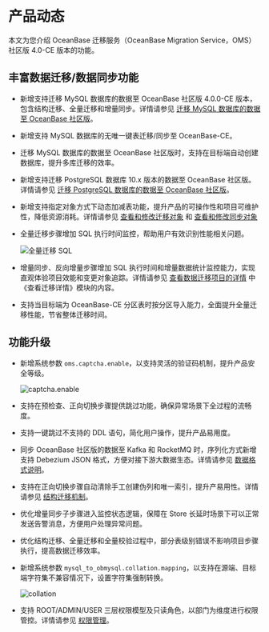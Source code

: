 # 产品动态

本文为您介绍 OceanBase 迁移服务（OceanBase Migration Service，OMS）社区版 4.0-CE 版本的功能。

## 丰富数据迁移/数据同步功能

* 新增支持迁移 MySQL 数据库的数据至 OceanBase 社区版 4.0.0-CE 版本，包含结构迁移、全量迁移和增量同步。详情请参见 [迁移 MySQL 数据库的数据至 OceanBase 社区版](600.data-migration/200.create-a-project-to-migrate-data-from-a-mysql-database-to-a-mysql-tenant-of-oceanbase-database.md)。

* 新增支持 MySQL 数据库的无唯一键表迁移/同步至 OceanBase-CE。

* 迁移 MySQL 数据库的数据至 OceanBase 社区版时，支持在目标端自动创建数据库，提升多库迁移的效率。

* 新增支持迁移 PostgreSQL 数据库 10.x 版本的数据至 OceanBase 社区版。详情请参见 [迁移 PostgreSQL 数据库的数据至 OceanBase 社区版](600.data-migration/1400.create-a-project-to-migrate-data-from-a-pg-database-to-a-mysql-tenant-of-oceanbase-database.md)。

* 新增支持指定对象方式下动态加减表功能，提升产品的可操作性和项目可维护性，降低资源消耗。详情请参见 [查看和修改迁移对象](600.data-migration/1500.manage-data-migration-projects/200.view-and-modify-migration-objects.md) 和 [查看和修改同步对象](700.data-synchronization/1100.manage-a-data-synchronization-projects/200.view-and-modify-objects-to-be-synchronized.md)

* 全量迁移步骤增加 SQL 执行时间监控，帮助用户有效识别性能相关问题。

    ![全量迁移 SQL](https://obbusiness-private.oss-cn-shanghai.aliyuncs.com/doc/img/oms/oms-ce/%E5%85%A8%E9%87%8F%E8%BF%81%E7%A7%BB%20SQL.png)

* 增量同步、反向增量步骤增加 SQL 执行时间和增量数据统计监控能力，实现直观体验项目效能和变更对象追踪。详情请参见 [查看数据迁移项目的详情](600.data-migration/1500.manage-data-migration-projects/100.view-details-of-a-data-migration-project.md) 中《查看迁移详情》模块的内容。

* 支持当目标端为 OceanBase-CE 分区表时按分区导入能力，全面提升全量迁移性能，节省整体迁移时间。

## 功能升级

* 新增系统参数 `oms.captcha.enable`，以支持灵活的验证码机制，提升产品安全等级。

    ![captcha.enable](https://obbusiness-private.oss-cn-shanghai.aliyuncs.com/doc/img/oms/oms-ce/captcha.enable.png)

* 支持在预检查、正向切换步骤提供跳过功能，确保异常场景下全过程的流畅度。

* 支持一键跳过不支持的 DDL 语句，简化用户操作，提升产品易用度。

* 同步 OceanBase 社区版的数据至 Kafka 和 RocketMQ 时，序列化方式新增支持 Debezium JSON 格式，方便对接下游大数据生态。详情请参见 [数据格式说明](700.data-synchronization/1600.data-formats.md)。

* 支持在正向切换步骤自动清除手工创建伪列和唯一索引，提升产易用性。详情请参见 [结构迁移机制](600.data-migration/1600.schema-migration-for-tables-without-a-primary-key.md)。

* 优化增量同步子步骤进入监控状态逻辑，保障在 Store 长延时场景下可以正常发送告警消息，方便用户处理异常问题。

* 优化结构迁移、全量迁移和全量校验过程中，部分表级别错误不影响项目步骤执行，提高数据迁移效率。

* 新增系统参数 `mysql_to_obmysql.collation.mapping`，以支持在源端、目标端字符集不兼容情况下，设置字符集强制转换。

    ![collation](https://obbusiness-private.oss-cn-shanghai.aliyuncs.com/doc/img/oms/oms-ce/collation.png)

* 支持 ROOT/ADMIN/USER 三层权限模型及只读角色，以部门为维度进行权限管控。详情请参见 [权限管理](1000.system-management/100.permission-management/100.permission-overview.md)。
